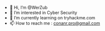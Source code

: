 - 👋 Hi, I’m @WerZub
- 👀 I’m interested in Cyber Security
- 🌱 I’m currently learning on tryhackme.com
- 📫 How to reach me : conanr.pro@gmail.com

<!---
WerZub/WerZub is a ✨ special ✨ repository because its `README.md` (this file) appears on your GitHub profile.
You can click the Preview link to take a look at your changes.
--->
